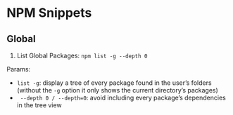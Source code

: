 # NPM Snippets

## Global

1. List Global Packages: `npm list -g --depth 0`

Params:
* `list -g`: display a tree of every package found in the user’s folders (without the `-g` option it only shows the current directory’s packages)
* ` --depth 0 / --depth=0`: avoid including every package’s dependencies in the tree view
